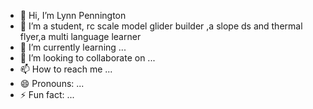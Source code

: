 - 👋 Hi, I’m Lynn Pennington
- 👀 I’m a student, rc scale model glider builder ,a slope ds and thermal flyer,a multi language learner
- 🌱 I’m currently learning ...
- 💞️ I’m looking to collaborate on ...
- 📫 How to reach me ...
- 😄 Pronouns: ...
- ⚡ Fun fact: ...

<!---
LennyWennington/LennyWennington is a ✨ special ✨ repository because its `README.md` (this file) appears on your GitHub profile.
You can click the Preview link to take a look at your changes.
--->
